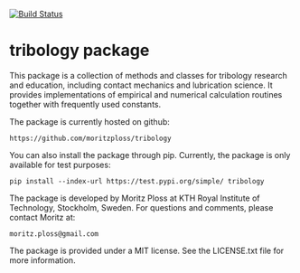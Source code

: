 [![Build Status](https://travis-ci.org/moritzploss/tribology.png)](https://travis-ci.org/moritzploss/tribology)

# tribology package
This package is a collection of methods and classes for tribology
research and education, including contact mechanics and lubrication
science. It provides implementations of empirical and numerical
calculation routines together with frequently used constants.

The package is currently hosted on github:

    https://github.com/moritzploss/tribology

You can also install the package through pip. Currently, the package
is only available for test purposes:

    pip install --index-url https://test.pypi.org/simple/ tribology

The package is developed by Moritz Ploss at KTH Royal
Institute of Technology, Stockholm, Sweden. For questions and comments,
please contact Moritz at:

    moritz.ploss@gmail.com

The package is provided under a MIT license. See the LICENSE.txt file
for more information.
